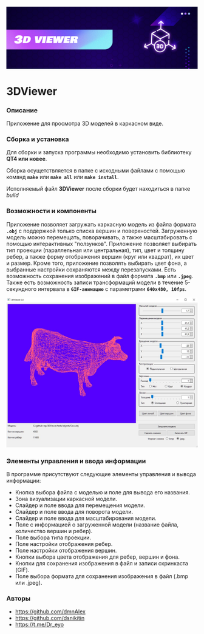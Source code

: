 ![logo](resources/banner.png)
# 3DViewer

### Описание

Приложение для просмотра 3D моделей в каркасном виде.

### Сборка и установка

Для сборки и запуска программы необходимо установить библиотеку **QT4 или новее**.

Сборка осущетствляется в папке с исходными файлами с помощью команд **`make`** или **`make all`** или **`make install`**.

Исполняемый файл **3DViewer** после сборки будет находиться в папке *build*

### Возможности и компоненты

Приложение позволяет загружать каркасную модель из файла формата **`.obj`** c поддержкой только списка вершин и поверхностей.
Загруженную модель можно перемещать, поворачивать, а также масштабировать с помощью интерактивных "ползунков".
Приложение позволяет выбирать тип проекции (параллельная или центральная), тип, цвет и толщину ребер, а также форму отображения вершин (круг или квадрат), их цвет и размер.
Кроме того, приложение позволять выбирать цвет фона, а выбранные настройки сохраняются между перезапусками. 
Есть возможность сохранения изображений в файл формата **`.bmp`** или **`.jpeg`**.
Также есть возможность записи трансформаций модели в течение 5-секундного интервала в **`GIF-анимацию`** с параметрами **`640x480, 10fps`**.

![animation](resources/example.jpg)

### Элементы управления и ввода информации
В программе присутствуют следующие элементы управления и вывода информации:
  - Кнопка выбора файла с моделью и поле для вывода его названия.
  - Зона визуализации каркасной модели.
  - Слайдер и поле ввода для перемещения модели.
  - Слайдер и поле ввода для поворота модели.
  - Слайдер и поле ввода для масштабирования модели.
  - Поле с информацией о загруженной модели (название файла, количество вершин и ребер).
  - Поле выбора типа проекции.
  - Поле настройки отображения ребер.
  - Поле настройки отображения вершин.
  - Кнопки выбора цвета отображения для ребер, вершин и фона.
  - Кнопки для сохранения изображения в файл и записи скринкаста (GIF).
  - Поле выбора формата для сохранения изображения в файл (.bmp или .jpeg).

### Авторы
- https://github.com/dmnAlex
- https://github.com/dsnikitin
- https://t.me/Dr_eyo

